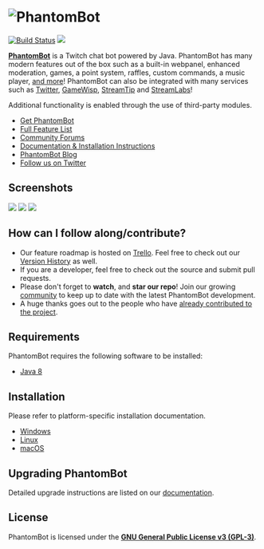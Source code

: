 

# <img alt="PhantomBot" src="http://i.imgur.com/Dp35GBE.png" />

 [![Build Status](https://travis-ci.org/PhantomBot/PhantomBot.svg?branch=master)](https://travis-ci.org/PhantomBot/PhantomBot) 
 [<img src="https://discordapp.com/api/guilds/107910097937682432/widget.png?style=shield">](https://discord.gg/Xdh5SRY)

[**PhantomBot**](https://phantombot.tv) is a Twitch chat bot powered by Java. PhantomBot has many modern features out of the box such as a built-in webpanel, enhanced moderation, games, a point system, raffles, custom commands, a music player, [and more](https://phantombot.tv/features)! PhantomBot can also be integrated with many services such as [Twitter](https://twitter.com), [GameWisp](https://gamewisp.com), [StreamTip](https://streamtip.com) and [StreamLabs](https://streamlabs.com)!

Additional functionality is enabled through the use of third-party modules.

* [Get PhantomBot](https://phantombot.tv/ "PhantomBot")
* [Full Feature List](https://phantombot.tv/features "PhantomBot Features")
* [Community Forums](https://community.phantombot.tv)
* [Documentation & Installation Instructions](https://docs.phantombot.tv)
* [PhantomBot Blog](https://blog.phantombot.tv)
* [Follow us on Twitter](https://www.twitter.com/PhantomBotApp/ "PhantomBot Twitter")

## Screenshots

[![](https://i.zelakto.tv/cbD6vV7.png)](https://i.zelakto.tv/OmvE0rY.png)
[![](https://i.zelakto.tv/l3WNPWK.png)](https://i.zelakto.tv/6h38mvL.png)
[![](https://i.zelakto.tv/xGoRGJs.png)](https://i.zelakto.tv/VuN7GEp.png)

## How can I follow along/contribute?

* Our feature roadmap is hosted on [Trello](https://trello.com/b/prjUApDO). Feel free to check out our [Version History](https://phantombot.tv/changelog) as well.
* If you are a developer, feel free to check out the source and submit pull requests.
* Please don't forget to **watch**, and **star our repo**! Join our growing [community](https://community.phantombot.tv) to keep up to date with the latest PhantomBot development.
* A huge thanks goes out to the people who have [already contributed to the project](https://github.com/PhantomBot/PhantomBot/graphs/contributors).

## Requirements

PhantomBot requires the following software to be installed:

* [Java 8](https://www.java.com/en/download/)

## Installation
Please refer to platform-specific installation documentation.
* [Windows](https://docs.phantombot.tv/kb/setup-guide-windows)
* [Linux](https://docs.phantombot.tv/kb/linux)
* [macOS](https://docs.phantombot.tv/kb/macos)

## Upgrading PhantomBot

Detailed upgrade instructions are listed on our [documentation](https://docs.phantombot.tv/kb/update).

## License

PhantomBot is licensed under the [**GNU General Public License v3 (GPL-3)**](https://www.gnu.org/copyleft/gpl.html).
